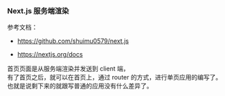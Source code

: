 ### Next.js 服务端渲染

参考文档：

- https://github.com/shuimu0579/next.js

- https://nextjs.org/docs

首页页面是从服务端渲染并发送到 client 端，<br>
有了首页之后，就可以在首页上，通过 router 的方式，进行单页应用的编写了。也就是说剩下来的就跟写普通的应用没有什么差异了。


